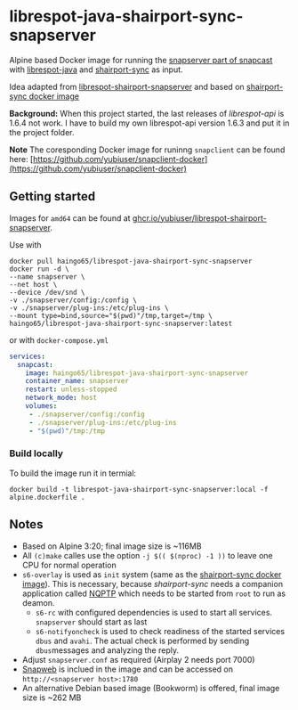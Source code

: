 # librespot-java-shairport-sync-snapserver

Alpine based Docker image for running the [snapserver part of snapcast](https://github.com/badaix/snapcast) with
[librespot-java](https://github.com/librespot-org/librespot-java) and [shairport-sync](https://github.com/mikebrady/shairport-sync) as input.

Idea adapted from [librespot-shairport-snapserver](https://github.com/yubiuser/librespot-shairport-snapserver) and based on [shairport-sync docker image](https://github.com/mikebrady/shairport-sync/tree/master/docker)

 **Background:** When this project started, the last releases of *librespot-api* is 1.6.4 not work.
  I have to build my own librespot-api version 1.6.3 and put it in the project folder.

 **Note** The coresponding Docker image for runinng `snapclient` can be found here: [https://github.com/yubiuser/snapclient-docker](https://github.com/yubiuser/snapclient-docker)

## Getting started

Images for `amd64` can be found at [ghcr.io/yubiuser/librespot-shairport-snapserver](ghcr.io/yubiuser/librespot-shairport-snapserver).

Use with

```plain
docker pull haingo65/librespot-java-shairport-sync-snapserver
docker run -d \
--name snapserver \
--net host \
--device /dev/snd \
-v ./snapserver/config:/config \
-v ./snapserver/plug-ins:/etc/plug-ins \
--mount type=bind,source="$(pwd)"/tmp,target=/tmp \
haingo65/librespot-java-shairport-sync-snapserver:latest
```

or with `docker-compose.yml`

```yml
services:
  snapcast:
    image: haingo65/librespot-java-shairport-sync-snapserver
    container_name: snapserver
    restart: unless-stopped
    network_mode: host
    volumes:
     - ./snapserver/config:/config
     - ./snapserver/plug-ins:/etc/plug-ins 
     - "$(pwd)"/tmp:/tmp
```

### Build locally

To build the image run it in termial:

`docker build -t librespot-java-shairport-sync-snapserver:local -f alpine.dockerfile .`

## Notes

- Based on Alpine 3:20; final image size is ~116MB
- All `(c)make` calles use the option `-j $(( $(nproc) -1 ))` to leave one CPU for normal operation
- `s6-overlay` is used as `init` system (same as the [shairport-sync docker image](https://github.com/mikebrady/shairport-sync/tree/master/docker)). This is necessary, because *shairport-sync* needs a companion application called [NQPTP](https://github.com/mikebrady/nqptp) which needs to be started from `root` to run as deamon.
  - `s6-rc` with configured dependencies is used to start all services. `snapserver` should start as last
  - `s6-notifyoncheck` is used to check readiness of the started services `dbus` and `avahi`. The actual check is performed by sending `dbus`messages and analyzing the reply.
- Adjust `snapserver.conf` as required (Airplay 2 needs port 7000)
- [Snapweb](https://github.com/badaix/snapweb) is inclued in the image and can be accessed on `http://<snapserver host>:1780`
- An alternative Debian based image (Bookworm) is offered, final image size is ~262 MB
